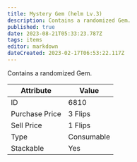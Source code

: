 ```yaml
---
title: Mystery Gem (helm Lv.3)
description: Contains a randomized Gem.
published: true
date: 2023-08-21T05:33:23.787Z
tags: items
editor: markdown
dateCreated: 2023-02-17T06:53:22.117Z
---
```


Contains a randomized Gem.

|Attribute|Value|
|-|-|
|ID|6810|
|Purchase Price|3 Flips|
|Sell Price|1 Flips|
|Type|Consumable|
|Stackable|Yes|

